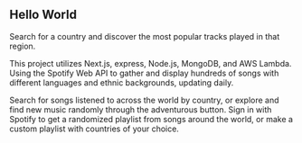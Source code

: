 ## Hello World

Search for a country and discover the most popular tracks played in that region.

This project utilizes Next.js, express, Node.js, MongoDB, and AWS Lambda. Using the Spotify Web API to gather and display hundreds of songs with different languages and ethnic backgrounds, updating daily.

Search for songs listened to across the world by country, or explore and find new music randomly through the adventurous button. Sign in with Spotify to get a randomized playlist from songs around the world, or make a custom playlist with countries of your choice. 
